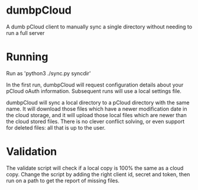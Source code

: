 # dumbpCloud
A dumb pCloud client to manually sync a single directory without needing to run a full server

# Running
Run as 'python3 ./sync.py syncdir'

In the first run, dumbpCloud will request configuration details about your pCloud oAuth information. Subsequent runs will use a local settings file.

dumbpCloud will sync a local directory to a pCloud directory with the same name. It will download those files which have a newer modification date in the cloud storage, and it will upload those local files which are newer than the cloud stored files. There is no clever conflict solving, or even support for deleted files: all that is up to the user.


# Validation

The validate script will check if a local copy is 100% the same as a cloud copy. Change the script by adding the right client id, secret and token, then run on a path to get the report of missing files.

